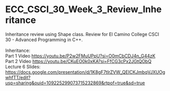 # ECC_CSCI_30_Week_3_Review_Inheritance
Inheritance review using Shape class. Review for El Camino College CSCI 30 - Advanced Programming in C++.
<br>
<br>
Inheritance: <br>
Part 1 Video https://youtu.be/P2w2FMuUPpU?si=O0mCbCDJ4n_G44zK <br>
Part 2 Video https://youtu.be/CKuEO0k0xKA?si=FfCG3cPx2JGtQObQ <br>
Lecture 6 Slides: https://docs.google.com/presentation/d/1K8gF7tIrZVW_QEICKJmbqVJXUOgwhfTT/edit?usp=sharing&ouid=109225299073715232869&rtpof=true&sd=true

